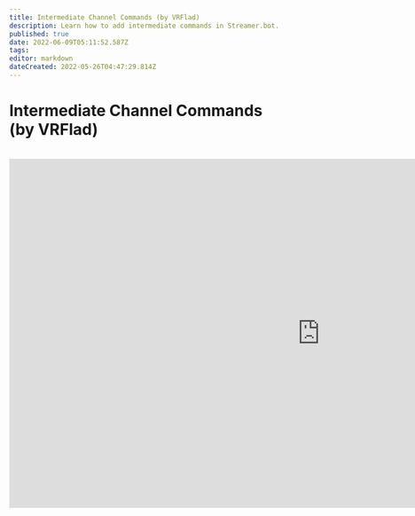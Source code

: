 ```yaml
---
title: Intermediate Channel Commands (by VRFlad)
description: Learn how to add intermediate commands in Streamer.bot.
published: true
date: 2022-06-09T05:11:52.587Z
tags: 
editor: markdown
dateCreated: 2022-05-26T04:47:29.814Z
---
```


# Intermediate Channel Commands (by VRFlad)
<br>
<iframe width="1120" height="630" src="https://www.youtube.com/embed/C1AO1EBVpks" title="YouTube video player" frameborder="0" allow="accelerometer; autoplay; clipboard-write; encrypted-media; gyroscope; picture-in-picture" allowfullscreen></iframe>